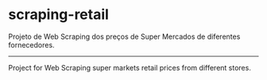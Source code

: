 # scraping-retail

Projeto de Web Scraping dos preços de Super Mercados de diferentes fornecedores.

----------------------

Project for Web Scraping super markets retail prices from different stores.
